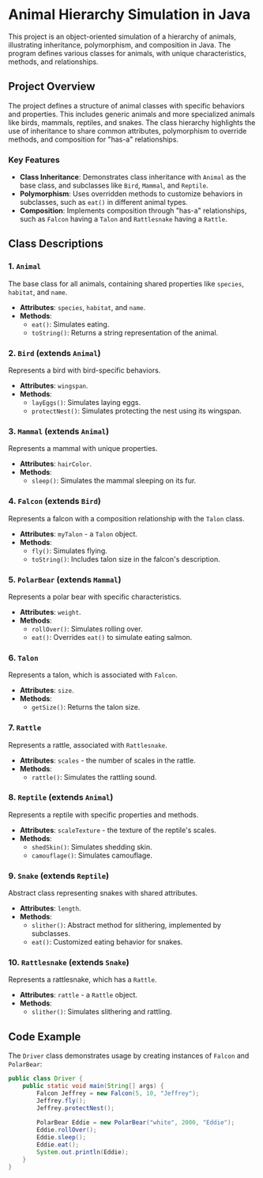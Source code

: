 # Animal Hierarchy Simulation in Java

This project is an object-oriented simulation of a hierarchy of animals, illustrating inheritance, polymorphism, and composition in Java. The program defines various classes for animals, with unique characteristics, methods, and relationships.

## Project Overview

The project defines a structure of animal classes with specific behaviors and properties. This includes generic animals and more specialized animals like birds, mammals, reptiles, and snakes. The class hierarchy highlights the use of inheritance to share common attributes, polymorphism to override methods, and composition for "has-a" relationships.

### Key Features

- **Class Inheritance**: Demonstrates class inheritance with `Animal` as the base class, and subclasses like `Bird`, `Mammal`, and `Reptile`.
- **Polymorphism**: Uses overridden methods to customize behaviors in subclasses, such as `eat()` in different animal types.
- **Composition**: Implements composition through "has-a" relationships, such as `Falcon` having a `Talon` and `Rattlesnake` having a `Rattle`.

## Class Descriptions

### 1. `Animal`

The base class for all animals, containing shared properties like `species`, `habitat`, and `name`.

- **Attributes**: `species`, `habitat`, and `name`.
- **Methods**:
  - `eat()`: Simulates eating.
  - `toString()`: Returns a string representation of the animal.

### 2. `Bird` (extends `Animal`)

Represents a bird with bird-specific behaviors.

- **Attributes**: `wingspan`.
- **Methods**:
  - `layEggs()`: Simulates laying eggs.
  - `protectNest()`: Simulates protecting the nest using its wingspan.

### 3. `Mammal` (extends `Animal`)

Represents a mammal with unique properties.

- **Attributes**: `hairColor`.
- **Methods**:
  - `sleep()`: Simulates the mammal sleeping on its fur.

### 4. `Falcon` (extends `Bird`)

Represents a falcon with a composition relationship with the `Talon` class.

- **Attributes**: `myTalon` - a `Talon` object.
- **Methods**:
  - `fly()`: Simulates flying.
  - `toString()`: Includes talon size in the falcon's description.

### 5. `PolarBear` (extends `Mammal`)

Represents a polar bear with specific characteristics.

- **Attributes**: `weight`.
- **Methods**:
  - `rollOver()`: Simulates rolling over.
  - `eat()`: Overrides `eat()` to simulate eating salmon.

### 6. `Talon`

Represents a talon, which is associated with `Falcon`.

- **Attributes**: `size`.
- **Methods**:
  - `getSize()`: Returns the talon size.

### 7. `Rattle`

Represents a rattle, associated with `Rattlesnake`.

- **Attributes**: `scales` - the number of scales in the rattle.
- **Methods**:
  - `rattle()`: Simulates the rattling sound.

### 8. `Reptile` (extends `Animal`)

Represents a reptile with specific properties and methods.

- **Attributes**: `scaleTexture` - the texture of the reptile's scales.
- **Methods**:
  - `shedSkin()`: Simulates shedding skin.
  - `camouflage()`: Simulates camouflage.

### 9. `Snake` (extends `Reptile`)

Abstract class representing snakes with shared attributes.

- **Attributes**: `length`.
- **Methods**:
  - `slither()`: Abstract method for slithering, implemented by subclasses.
  - `eat()`: Customized eating behavior for snakes.

### 10. `Rattlesnake` (extends `Snake`)

Represents a rattlesnake, which has a `Rattle`.

- **Attributes**: `rattle` - a `Rattle` object.
- **Methods**:
  - `slither()`: Simulates slithering and rattling.

## Code Example

The `Driver` class demonstrates usage by creating instances of `Falcon` and `PolarBear`:

```java
public class Driver {
    public static void main(String[] args) {
        Falcon Jeffrey = new Falcon(5, 10, "Jeffrey");
        Jeffrey.fly();
        Jeffrey.protectNest();
        
        PolarBear Eddie = new PolarBear("white", 2000, "Eddie");
        Eddie.rollOver();
        Eddie.sleep();
        Eddie.eat();
        System.out.println(Eddie);
    }
}
